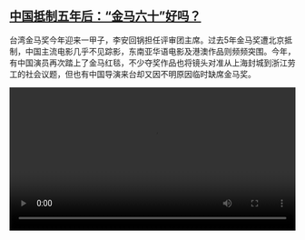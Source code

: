 <!--1700995624000-->
[中国抵制五年后：“金马六十”好吗？](https://www.dw.com/zh/%E4%B8%AD%E5%9B%BD%E6%8A%B5%E5%88%B6%E4%BA%94%E5%B9%B4%E5%90%8E%EF%BC%9A%E2%80%9C%E9%87%91%E9%A9%AC%E5%85%AD%E5%8D%81%E2%80%9D%E5%A5%BD%E5%90%97%EF%BC%9F/a-67555159)
------

<p>台湾金马奖今年迎来一甲子，李安回锅担任评审团主席。过去5年金马奖遭北京抵制，中国主流电影几乎不见踪影，东南亚华语电影及港澳作品则频频突围。今年，有中国演员再次踏上了金马红毯，不少夺奖作品也将镜头对准从上海封城到浙江劳工的社会议题，但也有中国导演来台却又因不明原因临时缺席金马奖。</small></p><video src="https://tvdownloaddw-a.akamaihd.net/dwtv_video/flv/vdt_zh/2023/bchi231126_001_1126_01r_AVC_1280x720.mp4" controls style="width:100%"></video>
